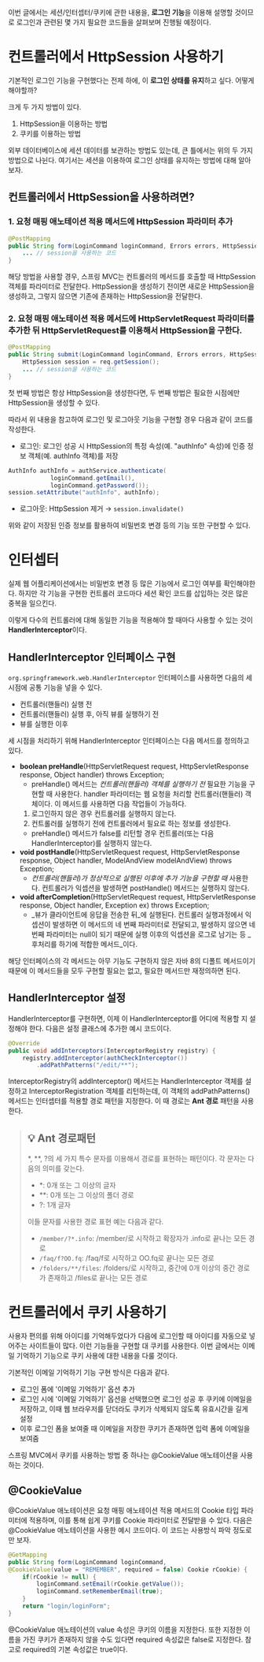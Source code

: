 이번 글에서는 세션/인터셉터/쿠키에 관한 내용을, **로그인 기능**을 이용해 설명할 것이므로 로그인과 관련된 몇 가지 필요한 코드들을 살펴보며 진행될 예정이다.

# 컨트롤러에서 HttpSession 사용하기
기본적인 로그인 기능을 구현했다는 전제 하에, 이 **로그인 상태를 유지**하고 싶다. 어떻게 해야할까?

크게 두 가지 방법이 있다.

1. HttpSession을 이용하는 방법
2. 쿠키를 이용하는 방법

외부 데이터베이스에 세션 데이터를 보관하는 방법도 있는데, 큰 틀에서는 위의 두 가지 방법으로 나뉜다. 여기서는 세션을 이용하여 로그인 상태를 유지하는 방법에 대해 알아보자.

## 컨트롤러에서 HttpSession을 사용하려면?
### 1. 요청 매핑 애노테이션 적용 메서드에 HttpSession 파라미터 추가
```java
@PostMapping
public String form(LoginCommand loginCommand, Errors errors, HttpSession session) {
	... // session을 사용하는 코드
}
```
해당 방법을 사용할 경우, 스프링 MVC는 컨트롤러의 메서드를 호출할 때 HttpSession 객체를 파라미터로 전달한다. HttpSession을 생성하기 전이면 새로운 HttpSession을 생성하고, 그렇지 않으면 기존에 존재하는 HttpSession을 전달한다.
### 2. 요청 매핑 애노테이션 적용 메서드에 HttpServletRequest 파라미터를 추가한 뒤 HttpServletRequest를 이용해서 HttpSession을 구한다.
```java
@PostMapping
public String submit(LoginCommand loginCommand, Errors errors, HttpSessionRequest req) {
	HttpSession session = req.getSession();
	... // session을 사용하는 코드
}
```
첫 번째 방법은 항상 HttpSession을 생성한다면, 두 번째 방법은 필요한 시점에만 HttpSession을 생성할 수 있다.

따라서 위 내용을 참고하여 로그인 및 로그아웃 기능을 구현할 경우 다음과 같이 코드를 작성한다.
- 로그인: 로그인 성공 시 HttpSession의 특정 속성(예. "authInfo" 속성)에 인증 정보 객체(예. authInfo 객체)를 저장
```java
AuthInfo authInfo = authService.authenticate(
			loginCommand.getEmail(),
            loginCommand.getPassword());
session.setAttribute("authInfo", authInfo);
```
- 로그아웃: HttpSession 제거 → ```session.invalidate()```

위와 같이 저장된 인증 정보를 활용하여 비밀번호 변경 등의 기능 또한 구현할 수 있다.
# 인터셉터
실제 웹 어플리케이션에서는 비밀번호 변경 등 많은 기능에서 로그인 여부를 확인해야한다. 하지만 각 기능을 구현한 컨트롤러 코드마다 세션 확인 코드를 삽입하는 것은 많은 중복을 일으킨다.

이렇게 다수의 컨트롤러에 대해 동일한 기능을 적용해야 할 때마다 사용할 수 있는 것이 **HandlerInterceptor**이다.
## HandlerInterceptor 인터페이스 구현
```org.springframework.web.HandlerInterceptor``` 인터페이스를 사용하면 다음의 세 시점에 공통 기능을 넣을 수 있다.
- 컨트롤러(핸들러) 실행 전
- 컨트롤러(핸들러) 실행 후, 아직 뷰를 실행하기 전
- 뷰를 실행한 이후

세 시점을 처리하기 위해 HandlerInterceptor 인터페이스는 다음 메서드를 정의하고 있다.
- **boolean preHandle**(HttpServletRequest request, HttpServletResponse response, Object handler) throws Exception;
	- preHandle() 메서드는 _컨트롤러(핸들러) 객체를 실행하기 전_ 필요한 기능을 구현할 때 사용한다. handler 파라미터는 웹 요청을 처리할 컨트롤러(핸들러) 객체이다. 이 메서드를 사용하면 다음 작업들이 가능하다.
    1. 로그인하지 않은 경우 컨트롤러를 실행하지 않는다.
    2. 컨트롤러를 실행하기 전에 컨트롤러에서 필요로 하는 정보를 생성한다.
    - preHandle() 메서드가 false를 리턴할 경우 컨트롤러(또는 다음 HandlerInterceptor)를 실행하지 않는다.
- **void postHandle**(HttpServletRequest request, HttpServletResponse response, Object handler, ModelAndView modelAndView) throws Exception;
	- _컨트롤러(핸들러)가 정상적으로 실행된 이후에 추가 기능을 구현할 때_ 사용한다. 컨트롤러가 익셉션을 발생하면 postHandle() 메서드는 실행하지 않는다.
- **void afterCompletion**(HttpServletRequest request, HttpServletResponse response, Object handler, Exception ex) throws Exception;
	- _뷰가 클라이언트에 응답을 전송한 뒤_에 실행된다. 컨트롤러 실행과정에서 익셉션이 발생하면 이 메서드의 네 번째 파라미터로 전달되고, 발생하지 않으면 네 번째 파라미터는 null이 되기 때문에 실행 이후의 익셉션을 로그로 남기는 등 _후처리를 하기에 적합한 메서드_이다.

해당 인터페이스의 각 메서드는 아무 기능도 구현하지 않은 자바 8의 디폴트 메서드이기 때문에 이 메서드들을 모두 구현할 필요는 없고, 필요한 메서드만 재정의하면 된다.

## HandlerInterceptor 설정
HandlerInterceptor를 구현하면, 이제 이 HandlerInterceptor를 어디에 적용할 지 설정해야 한다. 다음은 설정 클래스에 추가한 예시 코드이다.
```java
@Override
public void addInterceptors(InterceptorRegistry registry) {
	registry.addInterceptor(authCheckInterceptor())
    	.addPathPatterns("/edit/**");
```
InterceptorRegistry의 addInterceptor() 메서드는 HandlerInterceptor 객체를 설정하고 InterceptorRegistration 객체를 리턴하는데, 이 객체의 addPathPatterns() 메서드는 인터셉터를 적용할 경로 패턴을 지정한다. 이 때 경로는 **Ant 경로** 패턴을 사용한다.

> ## 💡 Ant 경로패턴
> *, **, ?의 세 가지 특수 문자를 이용해서 경로를 표현하는 패턴이다. 각 문자는 다음의 의미를 갖는다.
> - *: 0개 또는 그 이상의 글자
> - **: 0개 또는 그 이상의 폴더 경로
> - ?: 1개 글자
>
> 이들 문자를 사용한 경로 표현 예는 다음과 같다.
> - ```/member/?*.info```: /member/로 시작하고 확장자가 .info로 끝나는 모든 경로
> - ```/faq/f?OO.fq```: /faq/f로 시작하고 OO.fq로 끝나는 모든 경로
> - ```/folders/**/files```: /folders/로 시작하고, 중간에 0개 이상의 중간 경로가 존재하고 /files로 끝나는 모든 경로

# 컨트롤러에서 쿠키 사용하기
사용자 편의를 위해 아이디를 기억해두었다가 다음에 로그인할 때 아이디를 자동으로 넣어주는 사이트들이 많다. 이런 기능들을 구현할 대 쿠키를 사용한다. 이번 글에서는 이메일 기억하기 기능으로 쿠키 사용에 대한 내용을 다룰 것이다.

기본적인 이메일 기억하기 기능 구현 방식은 다음과 같다.
- 로그인 폼에 '이메일 기억하기' 옵션 추가
- 로그인 시에 '이메일 기억하기' 옵션을 선택했으면 로그인 성공 후 쿠키에 이메일을 저장하고, 이때 웹 브라우저를 닫더라도 쿠키가 삭제되지 않도록 유효시간을 길게 설정
- 이후 로그인 폼을 보여줄 때 이메일을 저장한 쿠키가 존재하면 입력 폼에 이메일을 보여줌

스프링 MVC에서 쿠키를 사용하는 방법 중 하나는 @CookieValue 애노테이션을 사용하는 것이다.

## @CookieValue
@CookieValue 애노테이션은 요청 매핑 애노테이션 적용 메서드의 Cookie 타입 파라미터에 적용하며, 이를 통해 쉽게 쿠키를 Cookie 파라미터로 전달받을 수 있다. 다음은 @CookieValue 애노테이션을 사용한 예시 코드이다. 이 코드는 사용방식 파악 정도로만 보자.
```java
@GetMapping
public String form(LoginCommand loginCommand, 
@CookieValue(value = "REMEMBER", required = false) Cookie rCookie) {
	if(rCookie != null) {
    	loginCommand.setEmail(rCookie.getValue());
        loginCommand.setRememberEmail(true);
    }
    return "login/loginForm";
}
```

@CookieValue 애노테이션의 value 속성은 쿠키의 이름을 지정한다. 또한 지정한 이름을 가진 쿠키가 존재하지 않을 수도 있다면 required 속성값은 false로 지정한다. 참고로 required의 기본 속성값은 true이다.
